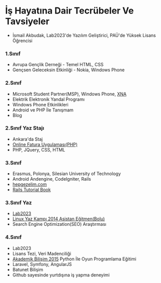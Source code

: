 # İş Hayatına Dair Tecrübeler Ve Tavsiyeler
- İsmail Akbudak, Lab2023'de Yazılım Geliştirici, PAÜ'de Yüksek Lisans Öğrencisi

### 1.Sınıf
- Avrupa Gençlik Derneği - Temel HTML, CSS
- Gençsen Geleceksin Etkinliği - Nokia, Windows Phone

### 2.Sınıf
- Microsoft Student Partner(MSP), Windows Phone, [XNA](https://en.wikipedia.org/wiki/Microsoft_XNA)
- Elektrik Elektronik Yandal Programı
- Windows Phone Etkinlikleri
- Android ve PHP İle Tanışmam
- Blog  

### 2.Sınıf Yaz Stajı
- Ankara'da Staj
- [Online Fatura Uygulaması(PHP)](http://ismailakbudak.com/fatura/)
- PHP, JQuery, CSS, HTML

### 3.Sınıf
- Erasmus, Polonya, Silesian University of Technology 
- Android Andengine, CodeIgniter, Rails
- [hepgezelim.com](http://www.hepgezelim.com)
- [Rails Tutorial Book](https://www.railstutorial.org/book)

### 3.Sınıf Yaz
- [Lab2023](http://lab2023.com/)
- [Linux Yaz Kampı 2014 Asistan Eğitmen(Bolu)](https://kamp.linux.org.tr/2014/)
- Search Engine Optimization(SEO) Araştırması

### 4.Sınıf
- Lab2023
- Lisans Tezi, Veri Madenciliği
- [Akademik Bilişim 2015](http://ab2015.anadolu.edu.tr/) Python İle Oyun Programlama Eğitimi
- Laravel, Symfony, AngularJS
- Batunet Bilişim
- Github sayesinde yurtdışına iş yapma deneyimi
